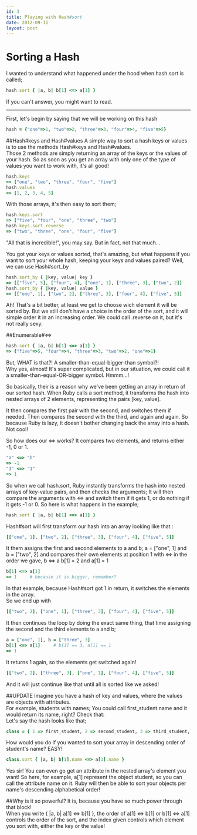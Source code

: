 ```yaml
---
id: 3
title: Playing with Hash#sort
date: 2012-09-11
layout: post
---
```


# Sorting a Hash

I wanted to understand what happened under the hood when hash.sort is called;

```ruby
hash.sort { |a, b| b[1] <=> a[1] }
```
If you can't answer, you might want to read.
***

First, let's begin by saying that we will be working on this hash

```ruby
hash = {"one"=>1, "two"=>2, "three"=>3, "four"=>4, "five"=>5}
```

##Hash#keys and Hash#values
A simple way to sort a hash keys or values is to use the methods Hash#keys and Hash#values.  
Those 2 methods are simply returning an array of the keys or the values of your hash.  So as soon as you get an array with only one of the type of values you want to work with,  it's all good!

```ruby
hash.keys
=> ["one", "two", "three", "four", "five"]
hash.values
=> [1, 2, 3, 4, 5]
```
With those arrays, it's then easy to sort them;

```ruby
hash.keys.sort
=> ["five", "four", "one", "three", "two"]
hash.keys.sort.reverse
=> ["two", "three", "one", "four", "five"]
```

"All that is incredible!", you may say. But in fact, not that much...

You got your keys or values sorted, that's amazing, but what happens if you want to sort your whole hash, keeping your keys and values paired? Well, we can use Hash#sort_by

```ruby
hash.sort_by { |key, value| key }
=> [["five", 5], ["four", 4], ["one", 1], ["three", 3], ["two", 2]]
hash.sort_by { |key, value| value }
=> [["one", 1], ["two", 2], ["three", 3], ["four", 4], ["five", 5]] 
```
Ah! That's a bit better, at least we get to choose wich element it will be sorted by. But we still don't have a choice in the order of the sort, and it will simple order it in an increasing order. We could call .reverse on it, but it's not really sexy.

##Enumerable#<=>

```ruby
hash.sort { |a, b| b[1] <=> a[1] }
=> {"five"=>5, "four"=>4, "three"=>3, "two"=>2, "one"=>1}
```
But, WHAT is that?! A smaller-than-equal-bigger-than symbol?!  
Why yes, almost! It's super complicated, but in our situation, we could call it a smaller-than-equal-OR-bigger symbol. Hmmm...!

So basically, their is a reason why we've been getting an array in return of our sorted hash. When Ruby calls a sort method, it transforms the hash into nested arrays of 2 elements, representing the pairs [key, value].

It then compares the first pair with the second, and switches them if needed. Then compares the second with the third, and again and again.
So because Ruby is lazy, it doesn't bother changing back the array into a hash. Not cool!

So how does our <=> works? It compares two elements, and returns either -1, 0 or 1.

```ruby
"a" <=> "b"
=> -1
"3" <=> "1"
=> 1
```
So when we call hash.sort, Ruby instantly transforms the hash into nested arrays of key-value pairs, and then checks the arguments;
It will then compare the arguments with <=> and switch them if it gets 1, or do nothing if it gets -1 or 0.
So here is what happens in the example;

```ruby
hash.sort { |a, b| b[1] <=> a[1] }
```
Hash#sort will first transform our hash into an array looking like that :

```ruby
[["one", 1], ["two", 2], ["three", 3], ["four", 4], ["five", 5]]
```
It them assigns the first and second elements to a and b; a = ["one", 1] and b = ["two", 2] and compares their own elements at position 1 with <=> in the order we gave, b <=> a
b[1] = 2 and a[1] = 1

```ruby
b[1] <=> a[1]
=> 1     # because it is bigger, remember?
```

In that example, because Hash#sort got 1 in return, it switches the elements in the array.  
So we end up with

```ruby
[["two", 2], ["one", 1], ["three", 3], ["four", 4], ["five", 5]]
```
It then continues the loop by doing the exact same thing, that time assigning the second and the third elements to a and b;

```ruby
a = ["one", 1], b = ["three", 3]
b[1] <=> a[1]     # b[1] == 3, a[1] == 1
=> 1
```
It returns 1 again, so the elements get switched again!

```ruby
[["two", 2], ["three", 3], ["one", 1], ["four", 4], ["five", 5]]
```
And it will just continue like that until all is sorted like we asked!

##UPDATE
Imagine you have a hash of key and values, where the values are objects with attributes.  
For example, students with names; You could call first_student.name and it would return its name, right? Check that:  
Let's say the hash looks like that;

```ruby
class = { 1 => first_student, 2 => second_student, 3 => third_student, 4 => fourth_student }  
```
How would you do if you wanted to sort your array in descending order of student's name? EASY!

```ruby
class.sort { |a, b| b[1].name <=> a[1].name }
```
Yes sir! You can even go get an attribute in the nested array's element you want! So here, for example, a[1] represent the object student, so you can call the attribute name on it. Ruby will then be able to sort your objects per name's descending alphabetical order!

##Why is it so powerful?
It is, because you have so much power through that block!  
When you write { |a, b| a[1] <=> b[1] }, the order of a[1] <=> b[1] or b[1] <=> a[1] controls the order of the sort, and the index given controls which element you sort with, either the key or the value!
  

